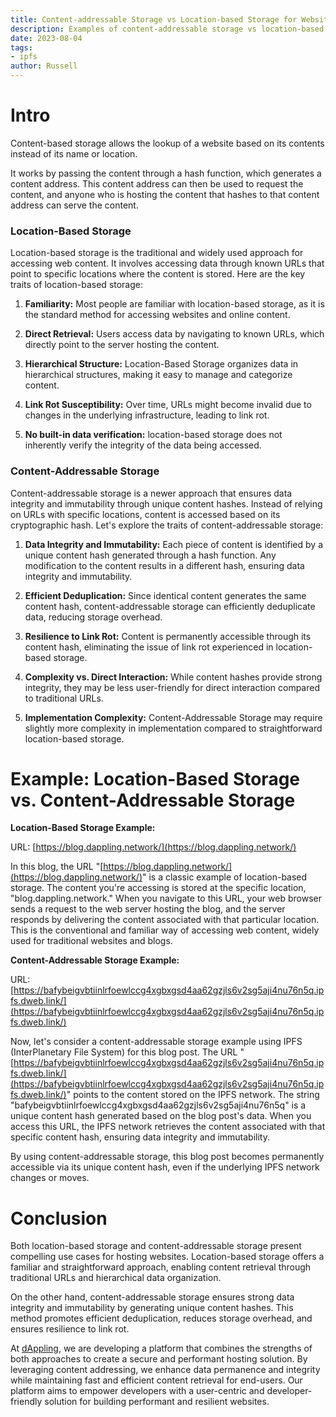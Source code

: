 ```yaml
---
title: Content-addressable Storage vs Location-based Storage for Websites
description: Examples of content-addressable storage vs location-based
date: 2023-08-04
tags:
- ipfs
author: Russell
---
```


# Intro 
Content-based storage allows the lookup of a website based on its contents instead of its name or location. 

It works by passing the content through a hash function, which generates a content address. 
This content address can then be used to request the content, and anyone who is hosting the content that hashes to that content address can serve the content. 

### Location-Based Storage

Location-based storage is the traditional and widely used approach for accessing web content. It involves accessing data through known URLs that point to specific locations where the content is stored. Here are the key traits of location-based storage:

1. **Familiarity:** Most people are familiar with location-based storage, as it is the standard method for accessing websites and online content.
    
2. **Direct Retrieval:** Users access data by navigating to known URLs, which directly point to the server hosting the content.
    
3. **Hierarchical Structure:** Location-Based Storage organizes data in hierarchical structures, making it easy to manage and categorize content.
    
4. **Link Rot Susceptibility:** Over time, URLs might become invalid due to changes in the underlying infrastructure, leading to link rot.
    
5. **No built-in data verification:** location-based storage does not inherently verify the integrity of the data being accessed.
    

### Content-Addressable Storage

Content-addressable storage is a newer approach that ensures data integrity and immutability through unique content hashes. Instead of relying on URLs with specific locations, content is accessed based on its cryptographic hash. Let's explore the traits of content-addressable storage:

1. **Data Integrity and Immutability:** Each piece of content is identified by a unique content hash generated through a hash function. Any modification to the content results in a different hash, ensuring data integrity and immutability.
    
2. **Efficient Deduplication:** Since identical content generates the same content hash, content-addressable storage can efficiently deduplicate data, reducing storage overhead.
    
3. **Resilience to Link Rot:** Content is permanently accessible through its content hash, eliminating the issue of link rot experienced in location-based storage.
    
4. **Complexity vs. Direct Interaction:** While content hashes provide strong integrity, they may be less user-friendly for direct interaction compared to traditional URLs.
    
5. **Implementation Complexity:** Content-Addressable Storage may require slightly more complexity in implementation compared to straightforward location-based storage.

# Example: Location-Based Storage vs. Content-Addressable Storage

**Location-Based Storage Example:**

URL: [https://blog.dappling.network/](https://blog.dappling.network/)

In this blog, the URL "[https://blog.dappling.network/](https://blog.dappling.network/)" is a classic example of location-based storage. The content you're accessing is stored at the specific location, "blog.dappling.network." When you navigate to this URL, your web browser sends a request to the web server hosting the blog, and the server responds by delivering the content associated with that particular location. This is the conventional and familiar way of accessing web content, widely used for traditional websites and blogs.

**Content-Addressable Storage Example:**

URL: [https://bafybeigvbtiinlrfoewlccg4xgbxgsd4aa62gzjls6v2sg5aji4nu76n5q.ipfs.dweb.link/](https://bafybeigvbtiinlrfoewlccg4xgbxgsd4aa62gzjls6v2sg5aji4nu76n5q.ipfs.dweb.link/)

Now, let's consider a content-addressable storage example using IPFS (InterPlanetary File System) for this blog post. The URL "[https://bafybeigvbtiinlrfoewlccg4xgbxgsd4aa62gzjls6v2sg5aji4nu76n5q.ipfs.dweb.link/](https://bafybeigvbtiinlrfoewlccg4xgbxgsd4aa62gzjls6v2sg5aji4nu76n5q.ipfs.dweb.link/)" points to the content stored on the IPFS network. The string "bafybeigvbtiinlrfoewlccg4xgbxgsd4aa62gzjls6v2sg5aji4nu76n5q" is a unique content hash generated based on the blog post's data. When you access this URL, the IPFS network retrieves the content associated with that specific content hash, ensuring data integrity and immutability.

By using content-addressable storage, this blog post becomes permanently accessible via its unique content hash, even if the underlying IPFS network changes or moves.

# Conclusion 

Both location-based storage and content-addressable storage present compelling use cases for hosting websites. Location-based storage offers a familiar and straightforward approach, enabling content retrieval through traditional URLs and hierarchical data organization.

On the other hand, content-addressable storage ensures strong data integrity and immutability by generating unique content hashes. This method promotes efficient deduplication, reduces storage overhead, and ensures resilience to link rot.

At [dAppling](https://dappling.network/landing), we are developing a platform that combines the strengths of both approaches to create a secure and performant hosting solution. By leveraging content addressing, we enhance data permanence and integrity while maintaining fast and efficient content retrieval for end-users. Our platform aims to empower developers with a user-centric and developer-friendly solution for building performant and resilient websites.
